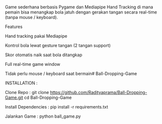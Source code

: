 Game sederhana berbasis Pygame dan Mediapipe Hand Tracking di mana pemain bisa menangkap bola jatuh dengan gerakan tangan secara real-time (tanpa mouse / keyboard).

Features

Hand tracking pakai Mediapipe

Kontrol bola lewat gesture tangan (2 tangan support)

Skor otomatis naik saat bola ditangkap

Full real-time game window

Tidak perlu mouse / keyboard saat bermain# Ball-Dropping-Game

INSTALLATION :

Clone Repo : git clone https://github.com/Radityaprama/Ball-Dropping-Game.git
cd Ball-Dropping-Game

Install Dependencies : pip install -r requirements.txt

Jalankan Game : python ball_game.py
